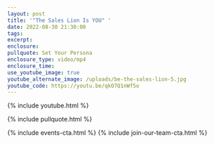 ```yaml
---
layout: post
title: '"The Sales Lion Is YOU" '
date: 2022-08-30 21:30:00
tags:
excerpt:
enclosure:
pullquote: Set Your Persona
enclosure_type: video/mp4
enclosure_time:
use_youtube_image: true
youtube_alternate_image: /uploads/be-the-sales-lion-5.jpg
youtube_code: https://youtu.be/qkO7Q1nWf5o
---
```

{% include youtube.html %}

{% include pullquote.html %}

{% include events-cta.html %} {% include join-our-team-cta.html %}